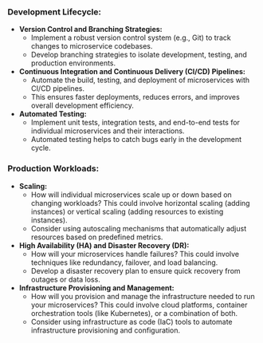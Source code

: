 ### **Development Lifecycle:**

- **Version Control and Branching Strategies:**
    - Implement a robust version control system (e.g., Git) to track changes to microservice codebases.
    - Develop branching strategies to isolate development, testing, and production environments.
- **Continuous Integration and Continuous Delivery (CI/CD) Pipelines:**
    - Automate the build, testing, and deployment of microservices with CI/CD pipelines.
    - This ensures faster deployments, reduces errors, and improves overall development efficiency.
- **Automated Testing:**
    - Implement unit tests, integration tests, and end-to-end tests for individual microservices and their interactions.
    - Automated testing helps to catch bugs early in the development cycle.

### **Production Workloads:**

- **Scaling:**
    - How will individual microservices scale up or down based on changing workloads? This could involve horizontal scaling (adding instances) or vertical scaling (adding resources to existing instances).
    - Consider using autoscaling mechanisms that automatically adjust resources based on predefined metrics.
- **High Availability (HA) and Disaster Recovery (DR):**
    - How will your microservices handle failures? This could involve techniques like redundancy, failover, and load balancing.
    - Develop a disaster recovery plan to ensure quick recovery from outages or data loss.
- **Infrastructure Provisioning and Management:**
    - How will you provision and manage the infrastructure needed to run your microservices? This could involve cloud platforms, container orchestration tools (like Kubernetes), or a combination of both.
    - Consider using infrastructure as code (IaC) tools to automate infrastructure provisioning and configuration.